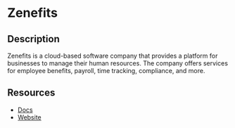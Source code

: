 # Zenefits

## Description
Zenefits is a cloud-based software company that provides a platform for businesses to manage their human resources. The company offers services for employee benefits, payroll, time tracking, compliance, and more.

## Resources
* [Docs](https://developers.zenefits.com)
* [Website](zenefits.com)